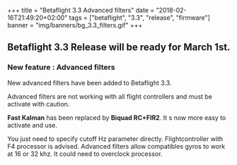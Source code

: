 +++
title = "Betaflight 3.3 Advanced filters"
date = "2018-02-16T21:49:20+02:00"
tags = ["betaflight", "3.3", "release", "firmware"]
banner = "img/banners/bg_3.3_filters.gif"
+++


## Betaflight 3.3 Release will be ready for March 1st. ##

### New feature : Advanced filters ###

New advanced filters have been added to Betaflight 3.3.

Advanced filters are not working with all flight controllers and must be activate with caution.

**Fast Kalman** has been replaced by **Biquad RC+FIR2**. It s now more easy to activate and use.

You just need to specify cutoff Hz parameter directly. Flightcontroller with F4 processor is advised. Advanced filters allow compatibles gyros to work at 16 or 32 khz. It could need to overclock processor.
